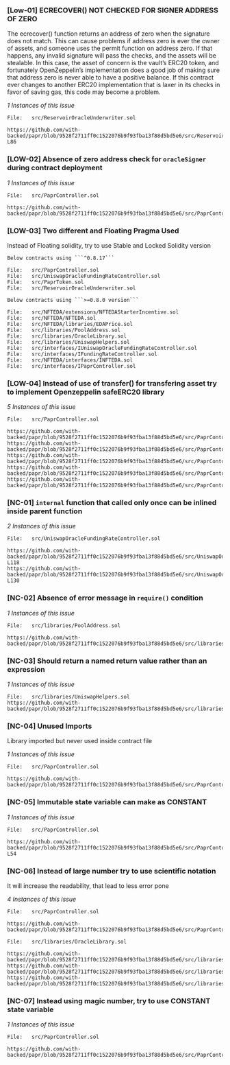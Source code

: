 ### [Low-01] ECRECOVER() NOT CHECKED FOR SIGNER ADDRESS OF ZERO

The ecrecover() function returns an address of zero when the signature does not match. This can cause problems if address zero is ever the owner of assets, and someone uses the permit function on address zero. If that happens, any invalid signature will pass the checks, and the assets will be stealable. In this case, the asset of concern is the vault’s ERC20 token, and fortunately OpenZeppelin’s implementation does a good job of making sure that address zero is never able to have a positive balance. If this contract ever changes to another ERC20 implementation that is laxer in its checks in favor of saving gas, this code may become a problem.

*1 Instances of this issue*

```solidity
File:   src/ReservoirOracleUnderwriter.sol

https://github.com/with-backed/papr/blob/9528f2711ff0c1522076b9f93fba13f88d5bd5e6/src/ReservoirOracleUnderwriter.sol#L68-L86
```

### [LOW-02] Absence of zero address check for ```oracleSigner``` during contract deployment
*1 Instances of this issue*

```solidity
File:   src/PaprController.sol

https://github.com/with-backed/papr/blob/9528f2711ff0c1522076b9f93fba13f88d5bd5e6/src/PaprController.sol#L74
```

### [LOW-03] Two different and Floating Pragma Used

Instead of Floating solidity, try to use Stable and Locked Solidity version

```solidity
Below contracts using ```^0.8.17```

File:   src/PaprController.sol
File:   src/UniswapOracleFundingRateController.sol
File:   src/PaprToken.sol
File:   src/ReservoirOracleUnderwriter.sol
```
```solidity
Below contracts using ```>=0.8.0 version```

File:   src/NFTEDA/extensions/NFTEDAStarterIncentive.sol
File:   src/NFTEDA/NFTEDA.sol
File:   src/NFTEDA/libraries/EDAPrice.sol
File:   src/libraries/PoolAddress.sol
File:   src/libraries/OracleLibrary.sol
File:   src/libraries/UniswapHelpers.sol
File:   src/interfaces/IUniswapOracleFundingRateController.sol
File:   src/interfaces/IFundingRateController.sol
File:   src/NFTEDA/interfaces/INFTEDA.sol
File:   src/interfaces/IPaprController.sol
```

### [LOW-04] Instead of use of transfer() for transfering asset try to implement Openzeppelin safeERC20 library

*5 Instances of this issue*

```solidity
File:   src/PaprController.sol

https://github.com/with-backed/papr/blob/9528f2711ff0c1522076b9f93fba13f88d5bd5e6/src/PaprController.sol#L202
https://github.com/with-backed/papr/blob/9528f2711ff0c1522076b9f93fba13f88d5bd5e6/src/PaprController.sol#L203
https://github.com/with-backed/papr/blob/9528f2711ff0c1522076b9f93fba13f88d5bd5e6/src/PaprController.sol#L514
https://github.com/with-backed/papr/blob/9528f2711ff0c1522076b9f93fba13f88d5bd5e6/src/PaprController.sol#L515
https://github.com/with-backed/papr/blob/9528f2711ff0c1522076b9f93fba13f88d5bd5e6/src/PaprController.sol#L546
```

### [NC-01] ```internal``` function that called only once can be inlined inside parent function

*2 Instances of this issue*

```solidity
File:   src/UniswapOracleFundingRateController.sol

https://github.com/with-backed/papr/blob/9528f2711ff0c1522076b9f93fba13f88d5bd5e6/src/UniswapOracleFundingRateController.sol#L111-L118
https://github.com/with-backed/papr/blob/9528f2711ff0c1522076b9f93fba13f88d5bd5e6/src/UniswapOracleFundingRateController.sol#L122-L130
```

### [NC-02] Absence of error message in ```require()``` condition
*1 Instances of this issue*

```solidity
File:   src/libraries/PoolAddress.sol

https://github.com/with-backed/papr/blob/9528f2711ff0c1522076b9f93fba13f88d5bd5e6/src/libraries/PoolAddress.sol#L32
```

### [NC-03] Should return a named return value rather than an expression
*1 Instances of this issue*

```solidity
File:   src/libraries/UniswapHelpers.sol
https://github.com/with-backed/papr/blob/9528f2711ff0c1522076b9f93fba13f88d5bd5e6/src/libraries/UniswapHelpers.sol#L94
```


### [NC-04] Unused Imports

Library imported but never used inside contract file

*1 Instances of this issue*

```solidity
File:   src/PaprController.sol

https://github.com/with-backed/papr/blob/9528f2711ff0c1522076b9f93fba13f88d5bd5e6/src/PaprController.sol#L9
```

### [NC-05] Immutable state variable can make as CONSTANT

*1 Instances of this issue*

```solidity
File:   src/PaprController.sol

https://github.com/with-backed/papr/blob/9528f2711ff0c1522076b9f93fba13f88d5bd5e6/src/PaprController.sol#L41-L54
```

### [NC-06] Instead of large number try to use scientific notation

It will increase the readability, that lead to less error pone

*4 Instances of this issue*

```solidity
File:   src/PaprController.sol

https://github.com/with-backed/papr/blob/9528f2711ff0c1522076b9f93fba13f88d5bd5e6/src/PaprController.sol#L54
```
```solidity
File:   src/libraries/OracleLibrary.sol

https://github.com/with-backed/papr/blob/9528f2711ff0c1522076b9f93fba13f88d5bd5e6/src/libraries/OracleLibrary.sol#L23
https://github.com/with-backed/papr/blob/9528f2711ff0c1522076b9f93fba13f88d5bd5e6/src/libraries/OracleLibrary.sol#L25
https://github.com/with-backed/papr/blob/9528f2711ff0c1522076b9f93fba13f88d5bd5e6/src/libraries/OracleLibrary.sol#L28
```

### [NC-07] Instead using magic number, try to use CONSTANT state variable

*1 Instances of this issue*

```solidity
File:   src/PaprController.sol

https://github.com/with-backed/papr/blob/9528f2711ff0c1522076b9f93fba13f88d5bd5e6/src/PaprController.sol#L473
```

